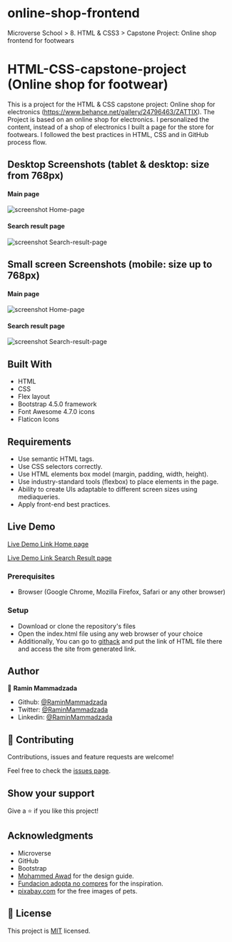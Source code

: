# online-shop-frontend

Microverse School > 8. HTML &amp; CSS3 > Capstone Project: Online shop frontend for footwears


# HTML-CSS-capstone-project (Online shop for footwear)

>
This is a project for the HTML & CSS capstone project: Online shop for electronics (https://www.behance.net/gallery/24796463/ZATTIX).
The Project is based on an online shop for electronics. I personalized the content, instead of a shop of electronics I built a page for the store for footwears.
I followed the best practices in HTML, CSS and in GitHub process flow.

## Desktop Screenshots (tablet & desktop: size from 768px)

#### Main page
![screenshot Home-page](assets/img/screenshot_main_page_for_lg_screen.png)

#### Search result page
![screenshot Search-result-page](assets/img/screenshot_result_page_for_lg_screen.png)

## Small screen Screenshots (mobile: size up to 768px)

#### Main page
![screenshot Home-page](assets/img/screenshot_main_page_for_sm_screen.png)
#### Search result page
![screenshot Search-result-page](assets/img/screenshot_result_page_for_sm_screen.png)

## Built With

- HTML
- CSS
- Flex layout
- Bootstrap 4.5.0 framework
- Font Awesome 4.7.0 icons
- Flaticon Icons

## Requirements
- Use semantic HTML tags.
- Use CSS selectors correctly.
- Use HTML elements box model (margin, padding, width, height).
- Use industry-standard tools (flexbox) to place elements in the page.
- Ability to create UIs adaptable to different screen sizes using mediaqueries.
- Apply front-end best practices.

## Live Demo

[Live Demo Link Home page](https://raminmammadzada.github.io/online-shop-frontend/)

[Live Demo Link Search Result page](https://raminmammadzada.github.io/online-shop-frontend/search_result.html)


### Prerequisites

- Browser (Google Chrome, Mozilla Firefox, Safari or any other browser)

### Setup

- Download or clone the repository's files
- Open the index.html file using any web browser of your choice
- Additionally, You can go to [githack](https://raw.githack.com) and put the link of HTML file there and access the site from generated link.

## Author

👤 **Ramin Mammadzada**

- Github: [@RaminMammadzada](https://github.com/RaminMammadzada)
- Twitter: [@RaminMammadzada](https://twitter.com/RaminMammadzada)
- Linkedin: [@RaminMammadzada](https://www.linkedin.com/in/raminmammadzada)


## 🤝 Contributing

Contributions, issues and feature requests are welcome!

Feel free to check the [issues page](https://github.com/RaminMammadzada/online-shop-frontend/issues).

## Show your support

Give a ⭐️ if you like this project!

## Acknowledgments

- Microverse
- GitHub
- Bootstrap
- [Mohammed Awad](https://www.behance.net/M_Awad) for the design guide.
- [Fundacion adopta no compres](https://www.adoptanocompres.org/web/) for the inspiration.
- [pixabay.com](https://pixabay.com/) for the free images of pets.

## 📝 License

This project is [MIT](lic.url) licensed.

